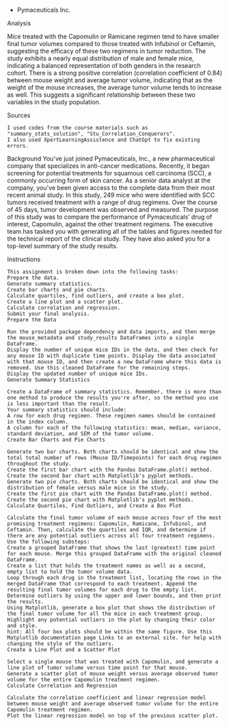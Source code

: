 * Pymaceuticals Inc.



Analysis

   Mice treated with the Capomulin or Ramicane regimen tend to have smaller final tumor volumes compared to those treated with Infubinol or Ceftamin, suggesting the efficacy of these two regimens in tumor reduction.
   The study exhibits a nearly equal distribution of male and female mice, indicating a balanced representation of both genders in the research cohort.
   There is a strong positive correlation (correlation coefficient of 0.84) between mouse weight and average tumor volume, indicating that as the weight of the mouse increases, the average tumor volume tends to increase as well. This suggests a significant relationship between these two variables in the study population.

Sources 

    I used codes from the course materials such as "summary_stats_solution", "Stu_Correlation_Conquerors".
    I also used XpertLearningAssistence and ChatGpt to fix existing errors.

Background
     You've just joined Pymaceuticals, Inc., a new pharmaceutical company that specializes in anti-cancer medications. Recently, it began screening for potential treatments for squamous cell carcinoma (SCC), a commonly occurring form of skin cancer.
    As a senior data analyst at the company, you've been given access to the complete data from their most recent animal study. In this study, 249 mice who were identified with SCC tumors received treatment with a range of drug regimens. Over the course of 45 days, tumor development was observed and measured. The purpose of this study was to compare the performance of Pymaceuticals’ drug of interest, Capomulin, against the other treatment regimens.
    The executive team has tasked you with generating all of the tables and figures needed for the technical report of the clinical study. They have also asked you for a top-level summary of the study results.


Instructions

    This assignment is broken down into the following tasks:
    Prepare the data.
    Generate summary statistics.
    Create bar charts and pie charts.
    Calculate quartiles, find outliers, and create a box plot.
    Create a line plot and a scatter plot.
    Calculate correlation and regression.
    Submit your final analysis.
    Prepare the Data

    Run the provided package dependency and data imports, and then merge the mouse_metadata and study_results DataFrames into a single DataFrame.
    Display the number of unique mice IDs in the data, and then check for any mouse ID with duplicate time points. Display the data associated with that mouse ID, and then create a new DataFrame where this data is removed. Use this cleaned DataFrame for the remaining steps.
    Display the updated number of unique mice IDs.
    Generate Summary Statistics

    Create a DataFrame of summary statistics. Remember, there is more than one method to produce the results you're after, so the method you use is less important than the result.
    Your summary statistics should include:
    A row for each drug regimen. These regimen names should be contained in the index column.
    A column for each of the following statistics: mean, median, variance, standard deviation, and SEM of the tumor volume.
    Create Bar Charts and Pie Charts

    Generate two bar charts. Both charts should be identical and show the total total number of rows (Mouse ID/Timepoints) for each drug regimen throughout the study.
    Create the first bar chart with the Pandas DataFrame.plot() method.
    Create the second bar chart with Matplotlib's pyplot methods.
    Generate two pie charts. Both charts should be identical and show the distribution of female versus male mice in the study.
    Create the first pie chart with the Pandas DataFrame.plot() method.
    Create the second pie chart with Matplotlib's pyplot methods.
    Calculate Quartiles, Find Outliers, and Create a Box Plot

    Calculate the final tumor volume of each mouse across four of the most promising treatment regimens: Capomulin, Ramicane, Infubinol, and Ceftamin. Then, calculate the quartiles and IQR, and determine if there are any potential outliers across all four treatment regimens. Use the following substeps:
    Create a grouped DataFrame that shows the last (greatest) time point for each mouse. Merge this grouped DataFrame with the original cleaned DataFrame.
    Create a list that holds the treatment names as well as a second, empty list to hold the tumor volume data.
    Loop through each drug in the treatment list, locating the rows in the merged DataFrame that correspond to each treatment. Append the resulting final tumor volumes for each drug to the empty list.
    Determine outliers by using the upper and lower bounds, and then print the results.
    Using Matplotlib, generate a box plot that shows the distribution of the final tumor volume for all the mice in each treatment group. Highlight any potential outliers in the plot by changing their color and style.
    hint: All four box plots should be within the same figure. Use this Matplotlib documentation page Links to an external site. for help with changing the style of the outliers.
    Create a Line Plot and a Scatter Plot

    Select a single mouse that was treated with Capomulin, and generate a line plot of tumor volume versus time point for that mouse.
    Generate a scatter plot of mouse weight versus average observed tumor volume for the entire Capomulin treatment regimen.
    Calculate Correlation and Regression

    Calculate the correlation coefficient and linear regression model between mouse weight and average observed tumor volume for the entire Capomulin treatment regimen.
    Plot the linear regression model on top of the previous scatter plot.
